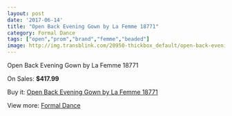 ```yaml
---
layout: post
date: '2017-06-14'
title: "Open Back Evening Gown by La Femme 18771"
category: Formal Dance
tags: ["open","prom","brand","femme","beaded"]
image: http://img.transblink.com/20950-thickbox_default/open-back-evening-gown-by-la-femme-18771.jpg
---
```

Open Back Evening Gown by La Femme 18771

On Sales: **$417.99**
<a href="https://www.transblink.com/en/formal-dance/6639-open-back-evening-gown-by-la-femme-18771.html"><amp-img layout="responsive" width="600" height="600" src="//img.transblink.com/20950-thickbox_default/open-back-evening-gown-by-la-femme-18771.jpg" alt="Open Back Evening Gown by La Femme 18771 0" /></a>
<a href="https://www.transblink.com/en/formal-dance/6639-open-back-evening-gown-by-la-femme-18771.html"><amp-img layout="responsive" width="600" height="600" src="//img.transblink.com/20952-thickbox_default/open-back-evening-gown-by-la-femme-18771.jpg" alt="Open Back Evening Gown by La Femme 18771 1" /></a>
<a href="https://www.transblink.com/en/formal-dance/6639-open-back-evening-gown-by-la-femme-18771.html"><amp-img layout="responsive" width="600" height="600" src="//img.transblink.com/20951-thickbox_default/open-back-evening-gown-by-la-femme-18771.jpg" alt="Open Back Evening Gown by La Femme 18771 2" /></a>

Buy it: [Open Back Evening Gown by La Femme 18771](https://www.transblink.com/en/formal-dance/6639-open-back-evening-gown-by-la-femme-18771.html "Open Back Evening Gown by La Femme 18771")

View more: [Formal Dance](https://www.transblink.com/en/6-formal-dance "Formal Dance")